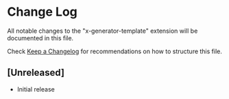 # Change Log

All notable changes to the "x-generator-template" extension will be documented in this file.

Check [Keep a Changelog](http://keepachangelog.com/) for recommendations on how to structure this file.

## [Unreleased]

- Initial release